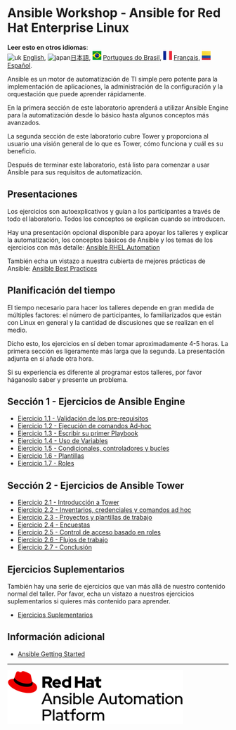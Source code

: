 # Ansible Workshop - Ansible for Red Hat Enterprise Linux

**Leer esto en otros idiomas**:
<br>![uk](../../images/uk.png) [English](README.md),  ![japan](../../images/japan.png)[日本語](README.ja.md), ![brazil](../../images/brazil.png) [Portugues do Brasil](README.pt-br.md), ![france](../../images/fr.png) [Français](README.fr.md), ![Español](../../images/col.png) [Español](README.es.md).
<br>

Ansible es un motor de automatización de TI simple pero potente para la implementación de aplicaciones, la administración de la configuración y la orquestación que puede aprender rápidamente.

En la primera sección de este laboratorio aprenderá a utilizar Ansible Engine para la automatización desde lo básico hasta algunos conceptos más avanzados.

La segunda sección de este laboratorio cubre Tower y proporciona al usuario una visión general de lo que es Tower, cómo funciona y cuál es su beneficio.

Después de terminar este laboratorio, está listo para comenzar a usar Ansible para sus requisitos de automatización.

## Presentaciones

Los ejercicios son autoexplicativos y guían a los participantes a través de todo el laboratorio. Todos los conceptos se explican cuando se introducen.

Hay una presentación opcional disponible para apoyar los talleres y explicar la automatización, los conceptos básicos de Ansible y los temas de los ejercicios con más detalle:
[Ansible RHEL Automation](../../decks/ansible_rhel.pdf)

También echa un vistazo a nuestra cubierta de mejores prácticas de Ansible:
[Ansible Best Practices](../../decks/ansible_best_practices.pdf)

## Planificación del tiempo

El tiempo necesario para hacer los talleres depende en gran medida de múltiples factores: el número de participantes, lo familiarizados que están con Linux en general y la cantidad de discusiones que se realizan en el medio.

Dicho esto, los ejercicios en sí deben tomar aproximadamente 4-5 horas. La primera sección es ligeramente más larga que la segunda. La presentación adjunta en sí añade otra hora.

Si su experiencia es diferente al programar estos talleres, por favor háganoslo saber y presente un problema.

## Sección 1 - Ejercicios de Ansible Engine

 - [Ejercicio 1.1 - Validación de los pre-requisitos](1.1-setup/README.es.md)
 - [Ejercicio 1.2 - Ejecución de comandos Ad-hoc](1.2-adhoc/README.es.md)
 - [Ejercicio 1.3 - Escribir su primer Playbook](1.3-playbook/README.es.md)
 - [Ejercicio 1.4 - Uso de Variables](1.4-variables/README.es.md)
 - [Ejercicio 1.5 - Condicionales, controladores y bucles](1.5-handlers/README.es.md)
 - [Ejercicio 1.6 - Plantillas](1.6-templates/README.es.md)
 - [Ejercicio 1.7 - Roles](1.7-role/README.es.md)

## Sección 2 - Ejercicios de Ansible Tower

 - [Ejercicio 2.1 - Introducción a Tower](2.1-intro)
 - [Ejercicio 2.2 - Inventarios, credenciales y comandos ad hoc](2.2-cred)
 - [Ejercicio 2.3 - Proyectos y plantillas de trabajo](2.3-projects)
 - [Ejercicio 2.4 - Encuestas](2.4-surveys)
 - [Ejercicio 2.5 - Control de acceso basado en roles](2.5-rbac)
 - [Ejercicio 2.6 - Flujos de trabajo](2.6-workflows)
 - [Ejercicio 2.7 - Conclusión](2.7-wrap)

##  Ejercicios Suplementarios

También hay una serie de ejercicios que van más allá de nuestro contenido normal del taller.  Por favor, echa un vistazo a nuestros ejercicios suplementarios si quieres más contenido para aprender.

 - [Ejercicios Suplementarios](supplemental)

## Información adicional

 - [Ansible Getting Started](http://docs.ansible.com/ansible/latest/intro_getting_started.html)

---
![Red Hat Ansible Automation](../../images/rh-ansible-automation-platform.png)

